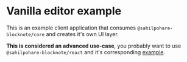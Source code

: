 # Vanilla editor example

This is an example client application that consumes `@sahilpohare-blocknote/core` and creates it's own UI layer.

**This is considered an advanced use-case**, you probably want to use `@sahilpohare-blocknote/react` and it's corresponding [example](../editor/README.md).
